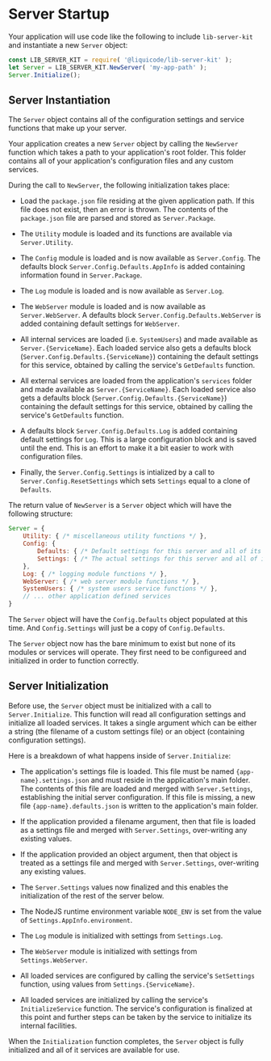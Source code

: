 
# Server Startup

Your application will use code like the following to include `lib-server-kit`
and instantiate a new `Server` object:

```javascript
const LIB_SERVER_KIT = require( '@liquicode/lib-server-kit' );
let Server = LIB_SERVER_KIT.NewServer( 'my-app-path' );
Server.Initialize();
```


Server Instantiation
---------------------------------------------------------------------

The `Server` object contains all of the configuration settings and service functions
that make up your server.

Your application creates a new `Server` object by calling the `NewServer` function which
takes a path to your application's root folder.
This folder contains all of your application's configuration files and any custom services.

During the call to `NewServer`, the following initialization takes place:

- Load the `package.json` file residing at the given application path.
	If this file does not exist, then an error is thrown.
	The contents of the `package.json` file are parsed and stored as `Server.Package`.

- The `Utility` module is loaded and its functions are available via `Server.Utility`.

- The `Config` module is loaded and is now available as `Server.Config`.
	The defaults block `Server.Config.Defaults.AppInfo` is added containing information found in `Server.Package`.

- The `Log` module is loaded and is now available as `Server.Log`.

- The `WebServer` module is loaded and is now available as `Server.WebServer`.
	A defaults block `Server.Config.Defaults.WebServer` is added containing default settings for `WebServer`.

- All internal services are loaded (i.e. `SystemUsers`) and made available as `Server.{ServiceName}`.
	Each loaded service also gets a defaults block (`Server.Config.Defaults.{ServiceName}`) containing the
	default settings for this service, obtained by calling the service's `GetDefaults` function.

- All external services are loaded from the application's `services` folder and made available as `Server.{ServiceName}`.
	Each loaded service also gets a defaults block (`Server.Config.Defaults.{ServiceName}`) containing the
	default settings for this service, obtained by calling the service's `GetDefaults` function.

- A defaults block `Server.Config.Defaults.Log` is added containing default settings for `Log`.
	This is a large configuration block and is saved until the end.
	This is an effort to make it a bit easier to work with configuration files.

- Finally, the `Server.Config.Settings` is intialized by a call to `Server.Config.ResetSettings`
	which sets `Settings` equal to a clone of `Defaults`.

The return value of `NewServer` is a `Server` object which will have the following structure:

```javascript
Server = {
	Utility: { /* miscellaneous utility functions */ },
	Config: {
		Defaults: { /* Default settings for this server and all of its services */ },
		Settings: { /* The actual settings for this server and all of its services */ },
	},
	Log: { /* logging module functions */ },
	WebServer: { /* web server module functions */ },
	SystemUsers: { /* system users service functions */ },
	// ... other application defined services
}
```

The `Server` object will have the `Config.Defaults` object populated at this time.
And `Config.Settings` will just be a copy of `Config.Defaults`.

The `Server` object now has the bare minimum to exist but none of its modules or services
will operate.
They first need to be configureed and initialized in order to function correctly.


Server Initialization
---------------------------------------------------------------------

Before use, the `Server` object must be initialized with a call to `Server.Initialize`.
This function will read all configuration settings and initialize all loaded services.
It takes a single argument which can be either a string (the filename of a custom settings file)
or an object (containing configuration settings).

Here is a breakdown of what happens inside of `Server.Initialize`:

- The application's settings file is loaded.
	This file must be named `{app-name}.settings.json` and must reside in the application's main folder.
	The contents of this file are loaded and merged with `Server.Settings`, establishing the initial server configuration.
	If this file is missing, a new file `{app-name}.defaults.json` is written to the application's main folder.

- If the application provided a filename argument, then that file is loaded as a settings file and merged with `Server.Settings`,
	over-writing any existing values.

- If the application provided an object argument, then that object is treated as a settings file and merged with `Server.Settings`,
	over-writing any existing values.

- The `Server.Settings` values now finalized and this enables the initialization of the rest of the server below.

- The NodeJS runtime environment variable `NODE_ENV` is set from the value of `Settings.AppInfo.environment`.

- The `Log` module is initialized with settings from `Settings.Log`.

- The `WebServer` module is initialized with settings from `Settings.WebServer`.

- All loaded services are configured by calling the service's `SetSettings` function,
	using values from `Settings.{ServiceName}`.

- All loaded services are initialized by calling the service's `InitializeService` function.
	The service's configuration is finalized at this point and further steps can be taken by the service to
	initialize its internal facilities.

When the `Initialization` function completes, the `Server` object is fully initialized and all of it services are available for use.

